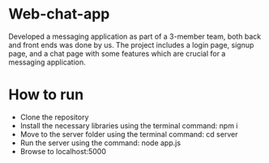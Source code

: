 # Web-chat-app
Developed a messaging application as part of a 3-member team, both back and front ends was done by us.
The project includes a login page, signup page, and a chat page with some features which are crucial for a messaging application.

# How to run
- Clone the repository
- Install the necessary libraries using the terminal command: npm i
- Move to the server folder using the terminal command: cd server
- Run the server using the command: node app.js
- Browse to localhost:5000
